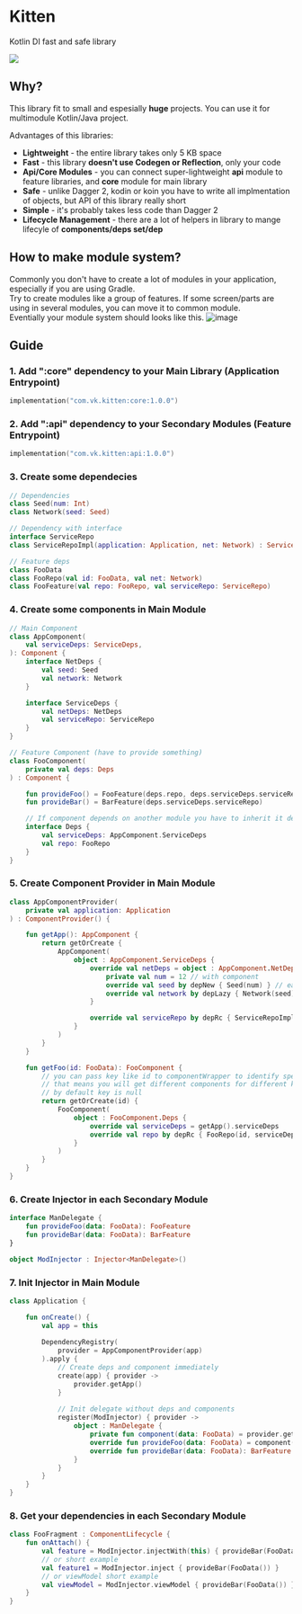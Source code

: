 # Kitten
Kotlin DI fast and safe library

<img src="https://i.pinimg.com/236x/ae/a3/5a/aea35a7874af4c09d2ee73998d8f8b6d.jpg">

## Why?
This library fit to small and espesially **huge** projects. You can use it for multimodule Kotlin/Java project.

Advantages of this libraries:
- **Lightweight** - the entire library takes only 5 KB space
- **Fast** - this library **doesn't use Codegen or Reflection**, only your code
- **Api/Core Modules** - you can connect super-lightweight **api** module to feature libraries, and **core** module for main library
- **Safe** - unlike Dagger 2, kodin or koin you have to write all implmentation of objects, but API of this library really short
- **Simple** - it's probably takes less code than Dagger 2
- **Lifecycle Management** - there are a lot of helpers in library to mange lifecyle of **components/deps set/dep**

## How to make module system?
Commonly you don't have to create a lot of modules in your application, especially if you are using Gradle.
</br>
Try to create modules like a group of features. If some screen/parts are using in several modules, you can move it to common module.
</br>
Eventially your module system should looks like this.
![image](https://user-images.githubusercontent.com/15245196/155395076-9c6e679d-3444-4455-9c8c-2d9e1903e480.png)


## Guide
### 1. Add ":core" dependency to your Main Library (Application Entrypoint)
``` kotlin
implementation("com.vk.kitten:core:1.0.0")
```
### 2. Add ":api" dependency to your Secondary Modules (Feature Entrypoint)
``` kotlin
implementation("com.vk.kitten:api:1.0.0")
```
### 3. Create some dependecies
``` kotlin
// Dependencies
class Seed(num: Int)
class Network(seed: Seed)

// Dependency with interface
interface ServiceRepo
class ServiceRepoImpl(application: Application, net: Network) : ServiceRepo

// Feature deps
class FooData
class FooRepo(val id: FooData, val net: Network)
class FooFeature(val repo: FooRepo, val serviceRepo: ServiceRepo)
```
### 4. Create some components in Main Module
``` kotlin
// Main Component
class AppComponent(
    val serviceDeps: ServiceDeps,
): Component {
    interface NetDeps {
        val seed: Seed
        val network: Network
    }

    interface ServiceDeps {
        val netDeps: NetDeps
        val serviceRepo: ServiceRepo
    }
}

// Feature Component (have to provide something)
class FooComponent(
    private val deps: Deps
) : Component {

    fun provideFoo() = FooFeature(deps.repo, deps.serviceDeps.serviceRepo)
    fun provideBar() = BarFeature(deps.serviceDeps.serviceRepo)

    // If component depends on another module you have to inherit it deps
    interface Deps {
        val serviceDeps: AppComponent.ServiceDeps
        val repo: FooRepo
    }
}
```

### 5. Create Component Provider in Main Module
``` kotlin
class AppComponentProvider(
    private val application: Application
) : ComponentProvider() {

    fun getApp(): AppComponent {
        return getOrCreate {
            AppComponent(
                object : AppComponent.ServiceDeps {
                    override val netDeps = object : AppComponent.NetDeps {
                        private val num = 12 // with component
                        override val seed by depNew { Seed(num) } // each time new
                        override val network by depLazy { Network(seed) } // first call
                    }

                    override val serviceRepo by depRc { ServiceRepoImpl(application, netDeps.network) } // ref-counter
                }
            )
        }
    }

    fun getFoo(id: FooData): FooComponent {
        // you can pass key like id to componentWrapper to identify specific component
        // that means you will get different components for different keys
        // by default key is null
        return getOrCreate(id) {
            FooComponent(
                object : FooComponent.Deps {
                    override val serviceDeps = getApp().serviceDeps
                    override val repo by depRc { FooRepo(id, serviceDeps.netDeps.network) }
                }
            )
        }
    }
}
```

### 6. Create Injector in each Secondary Module
``` kotlin
interface ManDelegate {
    fun provideFoo(data: FooData): FooFeature
    fun provideBar(data: FooData): BarFeature
}

object ModInjector : Injector<ManDelegate>()
```

### 7. Init Injector in Main Module

``` kotlin
class Application {

    fun onCreate() {
        val app = this
        
        DependencyRegistry(
            provider = AppComponentProvider(app)
        ).apply {
            // Create deps and component immediately
            create(app) { provider ->
                provider.getApp()
            }
        
            // Init delegate without deps and components
            register(ModInjector) { provider ->
                object : ManDelegate {
                    private fun component(data: FooData) = provider.getFoo(data)
                    override fun provideFoo(data: FooData) = component(data).provideFoo()
                    override fun provideBar(data: FooData): BarFeature = component(data).provideBar()
                }
            }
        }
    }
}
```


### 8. Get your dependencies in each Secondary Module
``` kotlin
class FooFragment : ComponentLifecycle {
    fun onAttach() {
        val feature = ModInjector.injectWith(this) { provideBar(FooData()) }
        // or short example
        val feature1 = ModInjector.inject { provideBar(FooData()) }
        // or viewModel short example
        val viewModel = ModInjector.viewModel { provideBar(FooData()) }
    }
}
```
